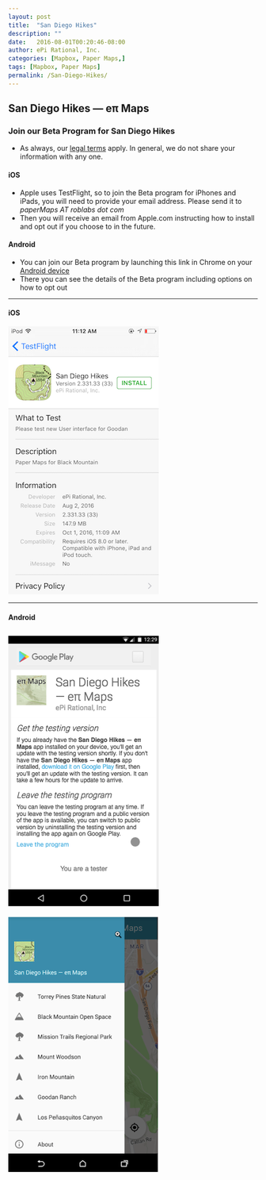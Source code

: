```yaml
---
layout: post
title:  "San Diego Hikes"
description: ""
date:   2016-08-01T00:20:46-08:00
author: ePi Rational, Inc.
categories: [Mapbox, Paper Maps,]
tags: [Mapbox, Paper Maps]
permalink: /San-Diego-Hikes/
---
```


## San Diego Hikes — eπ Maps

### Join our Beta Program for San Diego Hikes
* As always, our [legal terms][legal] apply.  In general, we do not share your information with any one.  

#### iOS
* Apple uses TestFlight, so to join the Beta program for iPhones and iPads, you will need to provide your email address.  Please send it to _paperMaps *AT* roblabs dot com_
* Then you will receive an email from Apple.com instructing how to install and opt out if you choose to in the future.

#### Android
* You can join our Beta program by launching this link in Chrome on your  [Android device][beta]
* There you can see the details of the Beta program including options on how to opt out

-----

#### iOS

![epi-beta-ios](../assets/img/epi-beta-ios.png)

-----

#### Android

![epi-beta-android](../assets/img/epi-beta.png)
-----

![screen shot](../assets/img/goodan-los.png)

[beta]: https://play.google.com/apps/testing/com.roblabs.papermaps.sandiego
[legal]:  http://RobLabs.com/Legal
[OpenStreetMap]: http://www.openstreetmap.org/copyright/
[SanDiego]: http://www.sandiego.gov/
[Apple Maps]: http://gspe21.ls.apple.com/html/attribution-12.html
[tsg]:  http://www.timestampgenerator.com
